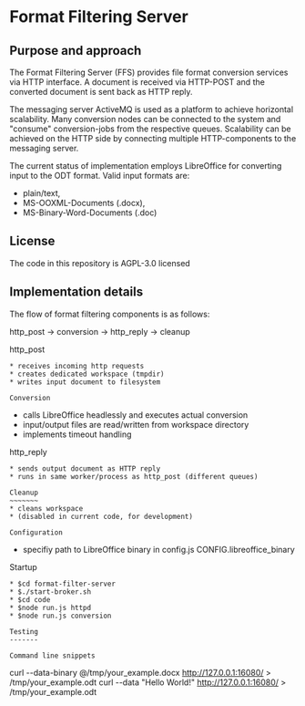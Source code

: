 Format Filtering Server
=======================

Purpose and approach
--------------------

The Format Filtering Server (FFS) provides file format conversion
services via HTTP interface. A document is received via
HTTP-POST and the converted document is sent back as HTTP reply.

The messaging server ActiveMQ is used as a platform to achieve
horizontal scalability. Many conversion nodes can be connected
to the system and "consume" conversion-jobs from the respective
queues. Scalability can be achieved on the HTTP side by connecting
multiple HTTP-components to the messaging server.

The current status of implementation employs LibreOffice for
converting input to the ODT format. Valid input formats are:
* plain/text,
* MS-OOXML-Documents (.docx),
* MS-Binary-Word-Documents (.doc)


License
-------

The code in this repository is AGPL-3.0 licensed 



Implementation details
----------------------

The flow of format filtering components is as follows:

http_post -> conversion -> http_reply -> cleanup

http_post
~~~~~~~~~~
* receives incoming http requests
* creates dedicated workspace (tmpdir)
* writes input document to filesystem

Conversion
~~~~~~~~~~
* calls LibreOffice headlessly and executes actual conversion
* input/output files are read/written from workspace directory
* implements timeout handling

http_reply
~~~~~~~~~~
* sends output document as HTTP reply
* runs in same worker/process as http_post (different queues)

Cleanup
~~~~~~~
* cleans workspace
* (disabled in current code, for development)

Configuration
~~~~~~~~~~
* specifiy path to LibreOffice binary in config.js CONFIG.libreoffice_binary

Startup
~~~~~~~
* $cd format-filter-server
* $./start-broker.sh
* $cd code
* $node run.js httpd
* $node run.js conversion

Testing
-------

Command line snippets
~~~~~~~~~~~~~~~~~~~~~

curl --data-binary @/tmp/your_example.docx http://127.0.0.1:16080/ > /tmp/your_example.odt
curl --data "Hello World!" http://127.0.0.1:16080/ > /tmp/your_example.odt
